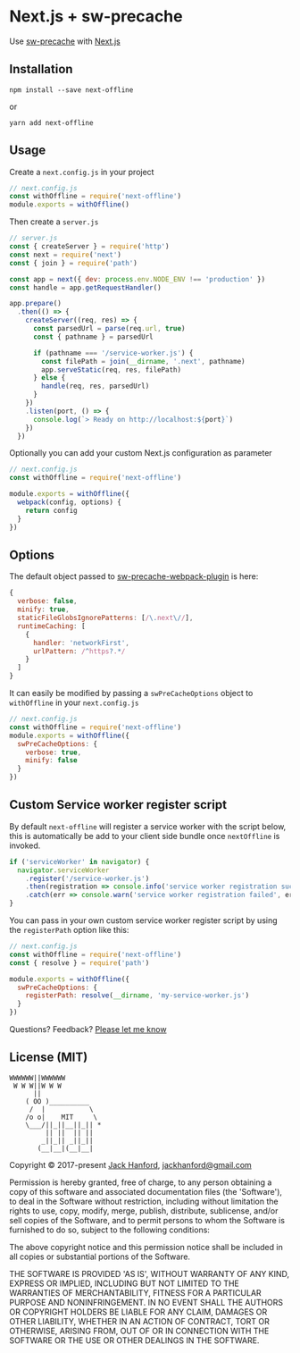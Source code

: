 # Next.js + sw-precache

Use [sw-precache](https://github.com/GoogleChrome/sw-precache) with [Next.js](https://github.com/zeit/next.js)

## Installation

```
npm install --save next-offline
```

or

```
yarn add next-offline
```

## Usage

Create a `next.config.js` in your project

```js
// next.config.js
const withOffline = require('next-offline')
module.exports = withOffline()
```

Then create a `server.js`

```js
// server.js
const { createServer } = require('http')
const next = require('next')
const { join } = require('path')

const app = next({ dev: process.env.NODE_ENV !== 'production' })
const handle = app.getRequestHandler()

app.prepare()
  .then(() => {
    createServer((req, res) => {
      const parsedUrl = parse(req.url, true)
      const { pathname } = parsedUrl

      if (pathname === '/service-worker.js') {
        const filePath = join(__dirname, '.next', pathname)
        app.serveStatic(req, res, filePath)
      } else {
        handle(req, res, parsedUrl)
      }
    })
    .listen(port, () => {
      console.log(`> Ready on http://localhost:${port}`)
    })
  })
```

Optionally you can add your custom Next.js configuration as parameter

```js
// next.config.js
const withOffline = require('next-offline')

module.exports = withOffline({
  webpack(config, options) {
    return config
  }
})
```

## Options

The default object passed to [sw-precache-webpack-plugin](https://github.com/goldhand/sw-precache-webpack-plugin) is here:
```js
{
  verbose: false,
  minify: true,
  staticFileGlobsIgnorePatterns: [/\.next\//],
  runtimeCaching: [
    {
      handler: 'networkFirst',
      urlPattern: /^https?.*/
    }
  ]
}
```

It can easily be modified by passing a `swPreCacheOptions` object to `withOffline` in your `next.config.js`

```js
// next.config.js
const withOffline = require('next-offline')
module.exports = withOffline({
  swPreCacheOptions: {
    verbose: true,
    minify: false
  }
})
```

## Custom Service worker register script
By default `next-offline` will register a service worker with the script below, this is automatically be add to your client side bundle once `nextOffline` is invoked.

```js
if ('serviceWorker' in navigator) {
  navigator.serviceWorker
    .register('/service-worker.js')
    .then(registration => console.info('service worker registration successful'))
    .catch(err => console.warn('service worker registration failed', err.message))
}
```

You can pass in your own custom service worker register script by using the `registerPath` option like this:

```js
// next.config.js
const withOffline = require('next-offline')
const { resolve } = require('path')

module.exports = withOffline({
  swPreCacheOptions: {
    registerPath: resolve(__dirname, 'my-service-worker.js')
  }
})
```

Questions? Feedback? [Please let me know](https://github.com/hanford/next-offline/issues/new)

## License (MIT)

```
WWWWWW||WWWWWW
 W W W||W W W
      ||
    ( OO )__________
     /  |           \
    /o o|    MIT     \
    \___/||_||__||_|| *
         || ||  || ||
        _||_|| _||_||
       (__|__|(__|__|
```
Copyright © 2017-present [Jack Hanford](http://jackhanford.com), jackhanford@gmail.com

Permission is hereby granted, free of charge, to any person obtaining a copy of this software and associated documentation files (the 'Software'), to deal in the Software without restriction, including without limitation the rights to use, copy, modify, merge, publish, distribute, sublicense, and/or sell copies of the Software, and to permit persons to whom the Software is furnished to do so, subject to the following conditions:

The above copyright notice and this permission notice shall be included in all copies or substantial portions of the Software.

THE SOFTWARE IS PROVIDED 'AS IS', WITHOUT WARRANTY OF ANY KIND, EXPRESS OR IMPLIED, INCLUDING BUT NOT LIMITED TO THE WARRANTIES OF MERCHANTABILITY, FITNESS FOR A PARTICULAR PURPOSE AND NONINFRINGEMENT. IN NO EVENT SHALL THE AUTHORS OR COPYRIGHT HOLDERS BE LIABLE FOR ANY CLAIM, DAMAGES OR OTHER LIABILITY, WHETHER IN AN ACTION OF CONTRACT, TORT OR OTHERWISE, ARISING FROM, OUT OF OR IN CONNECTION WITH THE SOFTWARE OR THE USE OR OTHER DEALINGS IN THE SOFTWARE.
